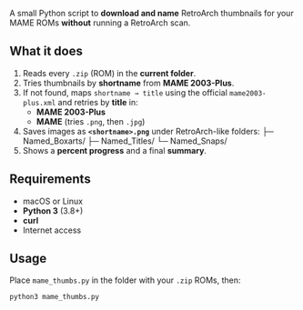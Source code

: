 A small Python script to **download and name** RetroArch thumbnails for your MAME ROMs **without** running a RetroArch scan.

## What it does

1. Reads every `.zip` (ROM) in the **current folder**.
2. Tries thumbnails by **shortname** from **MAME 2003-Plus**.
3. If not found, maps `shortname → title` using the official `mame2003-plus.xml` and retries by **title** in:
   - **MAME 2003-Plus**
   - **MAME**
   (tries `.png`, then `.jpg`)
4. Saves images as **`<shortname>.png`** under RetroArch-like folders:
├─ Named_Boxarts/
├─ Named_Titles/
└─ Named_Snaps/
5. Shows a **percent progress** and a final **summary**.

## Requirements

- macOS or Linux
- **Python 3** (3.8+)
- **curl**
- Internet access

## Usage

Place `mame_thumbs.py` in the folder with your `.zip` ROMs, then:

```bash
python3 mame_thumbs.py
